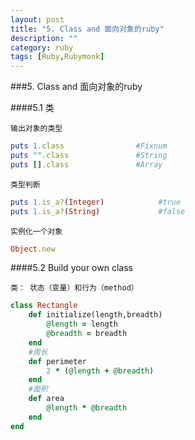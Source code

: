 ```yaml
---
layout: post
title: "5. Class and 面向对象的ruby"
description: ""
category: ruby
tags: [Ruby,Rubymonk]
---
```



###5. Class and 面向对象的ruby

####5.1 类

`输出对象的类型`

```ruby
puts 1.class                #Fixnum
puts "".class               #String
puts [].class               #Array
```

`类型判断`

```ruby
puts 1.is_a?(Integer)            #true
puts 1.is_a?(String)             #false
```

`实例化一个对象`

```ruby
Object.new
```

####5.2 Build your own class

`类： 状态（变量）和行为（method）`

```ruby
class Rectangle
    def initialize(length,breadth)
        @length = length
        @breadth = breadth
    end
    #周长
    def perimeter
        2 * (@length + @breadth)
    end
    #面积
    def area
        @length * @breadth
    end
end
```
